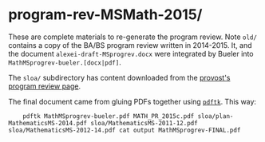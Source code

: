 program-rev-MSMath-2015/
========================

These are complete materials to re-generate the program review.  Note `old/` contains a copy of the BA/BS program review written in 2014-2015.  It, and the document `alexei-draft-MSprogrev.docx` were integrated by Bueler into `MathMSprogrev-bueler.[docx|pdf]`.

The `sloa/` subdirectory has content downloaded from the [provost's program review page](http://www.uaf.edu/provost/assessment-review/assessment/college-of-natural-science/).

The final document came from gluing PDFs together using [`pdftk`](https://www.pdflabs.com/tools/pdftk-the-pdf-toolkit/).  This way:

        pdftk MathMSprogrev-bueler.pdf MATH_PR_2015c.pdf sloa/plan-MathematicsMS-2014.pdf sloa/MathematicsMS-2011-12.pdf sloa/MathematicsMS-2012-14.pdf cat output MathMSprogrev-FINAL.pdf
